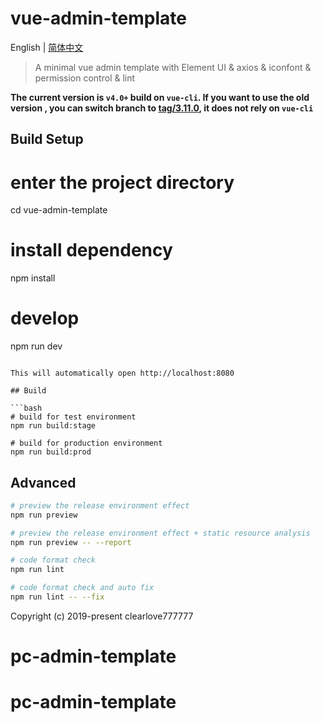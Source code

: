 # vue-admin-template

English | [简体中文](./README-zh.md)

> A minimal vue admin template with Element UI & axios & iconfont & permission control & lint



**The current version is `v4.0+` build on `vue-cli`. If you want to use the old version , you can switch branch to [tag/3.11.0](https://github.com/PanJiaChen/vue-admin-template/tree/tag/3.11.0), it does not rely on `vue-cli`**

## Build Setup



# enter the project directory
cd vue-admin-template

# install dependency
npm install

# develop
npm run dev
```

This will automatically open http://localhost:8080

## Build

```bash
# build for test environment
npm run build:stage

# build for production environment
npm run build:prod
```

## Advanced

```bash
# preview the release environment effect
npm run preview

# preview the release environment effect + static resource analysis
npm run preview -- --report

# code format check
npm run lint

# code format check and auto fix
npm run lint -- --fix
```


Copyright (c) 2019-present clearlove777777
# pc-admin-template
# pc-admin-template
